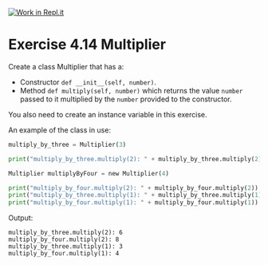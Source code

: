 [![Work in Repl.it](https://classroom.github.com/assets/work-in-replit-14baed9a392b3a25080506f3b7b6d57f295ec2978f6f33ec97e36a161684cbe9.svg)](https://classroom.github.com/online_ide?assignment_repo_id=4414974&assignment_repo_type=AssignmentRepo)
# Exercise 4.14 Multiplier

Create a class Multiplier that has a:

- Constructor `def __init__(self, number)`.
- Method `def multiply(self, number)` which returns the value `number` passed to it multiplied by the `number` provided to the constructor.

You also need to create an instance variable in this exercise.

An example of the class in use:

```python
multiply_by_three = Multiplier(3)

print("multiply_by_three.multiply(2): " + multiply_by_three.multiply(2))

Multiplier multiplyByFour = new Multiplier(4)

print("multiply_by_four.multiply(2): " + multiply_by_four.multiply(2))
print("multiply_by_three.multiply(1): " + multiply_by_three.multiply(1))
print("multiply_by_four.multiply(1): " + multiply_by_four.multiply(1))
```

Output:

```plaintext
multiply_by_three.multiply(2): 6
multiply_by_four.multiply(2): 8
multiply_by_three.multiply(1): 3
multiply_by_four.multiply(1): 4
```
